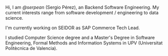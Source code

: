 Hi, I am _@serpean_ (Sergio Pérez), an Backend Software Engineering. My current interests range from software development / engineering to data science.

I'm currently working on SEIDOR as SAP Commerce Tech Lead.

I studied Computer Science degree and a Master's Degree in Software Engineering, Formal Methods and Information Systems in UPV (Universitat Politècnica de Valencia).
